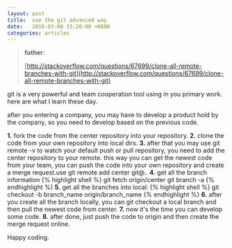 ```yaml
---
layout: post
title:  use the git advanced way
date:   2016-03-08 15:20:00 +0800
categories: articles
---
```


> **futher**:
>
> [http://stackoverflow.com/questions/67699/clone-all-remote-branches-with-git](http://stackoverflow.com/questions/67699/clone-all-remote-branches-with-git)

git is a very powerful and team cooperation tool using in you primary work.
here are what I learn these day.

after you entering a company, you may have to develop a product hold by the
company, so you need to develop based on the previous code.

**1.** fork the code from the center repository into your repository.
**2.** clone the code from your own repository into local dirs.
**3.** after that you may use git remote -v to watch your default push or
pull repository, you need to add the center repository to your remote. this
way you can get the newest code from your team, you can push the code into
your own repository and create a merge request.use git remote add center git@..
**4.** get all the branch information
{% highlight shell %}
git fetch origin/center
git branch -a
{% endhighlight %}
**5.** get all the branches into local:
{% highlight shell %}
git checkout -b branch_name origin/branch_name
{% endhighlight %}
**6.** after you create all the branch locally, you can git checkout a local
branch and then pull the newest code from center.
**7.** now it's the time you can develop some code.
**8.** after done, just push the code to origin and then create the merge request
online.

Happy coding.
